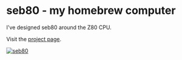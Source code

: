# seb80 - my homebrew computer

I've designed seb80 around the Z80 CPU.

Visit the [project page](http://sebastianmihai.com/seb80/).

[![](http://sebastianmihai.com/seb80/images/v11-1-small.jpg "seb80")](http://sebastianmihai.com/seb80/)
